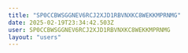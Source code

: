 ```yaml
---
title: "SP0CCBWSGGNEV6RCJ2XJD1RBVNXKC8WEKKMPRNMG"
date: 2025-02-19T23:34:42.503Z
user: SP0CCBWSGGNEV6RCJ2XJD1RBVNXKC8WEKKMPRNMG
layout: "users"
---
```

    